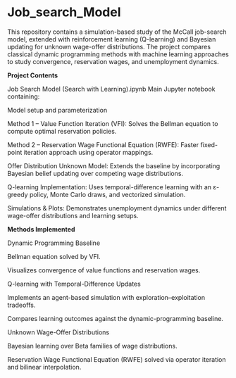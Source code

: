 # Job_search_Model
This repository contains a simulation-based study of the McCall job-search model, extended with reinforcement learning (Q-learning) and Bayesian updating for unknown wage-offer distributions. The project compares classical dynamic programming methods with machine learning approaches to study convergence, reservation wages, and unemployment dynamics.

 **Project Contents**

Job Search Model (Search with Learning).ipynb
Main Jupyter notebook containing:

Model setup and parameterization

Method 1 – Value Function Iteration (VFI): Solves the Bellman equation to compute optimal reservation policies.

Method 2 – Reservation Wage Functional Equation (RWFE): Faster fixed-point iteration approach using operator mappings.

Offer Distribution Unknown Model: Extends the baseline by incorporating Bayesian belief updating over competing wage distributions.

Q-learning Implementation: Uses temporal-difference learning with an ε-greedy policy, Monte Carlo draws, and vectorized simulation.

Simulations & Plots: Demonstrates unemployment dynamics under different wage-offer distributions and learning setups.

**Methods Implemented**

Dynamic Programming Baseline

Bellman equation solved by VFI.

Visualizes convergence of value functions and reservation wages.

Q-learning with Temporal-Difference Updates

Implements an agent-based simulation with exploration–exploitation tradeoffs.

Compares learning outcomes against the dynamic-programming baseline.

Unknown Wage-Offer Distributions

Bayesian learning over Beta families of wage distributions.

Reservation Wage Functional Equation (RWFE) solved via operator iteration and bilinear interpolation.
